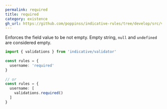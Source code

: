 ```yaml
---
permalink: required
title: required
category: existence
gh_url: https://github.com/poppinss/indicative-rules/tree/develop/src/validations/existence/required.ts
---
```


Enforces the field value to be not empty. Empty string, `null` and `undefined`
are considered empty.
 
```ts
import { validations } from 'indicative/validator'
 
const rules = {
  username: 'required'
}
 
// or
const rules = {
  username: [
    validations.required()
  ]
}
```